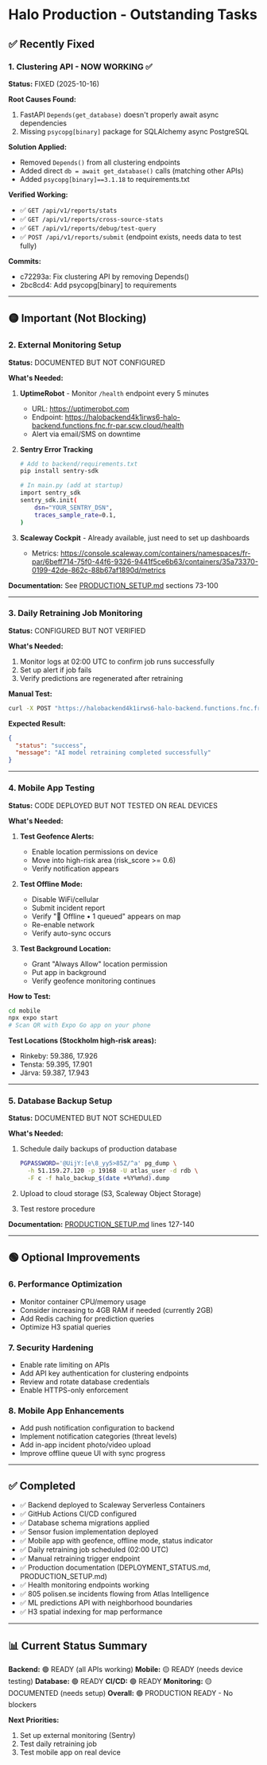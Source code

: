 # Halo Production - Outstanding Tasks

## ✅ Recently Fixed

### 1. Clustering API - NOW WORKING ✅
**Status:** FIXED (2025-10-16)

**Root Causes Found:**
1. FastAPI `Depends(get_database)` doesn't properly await async dependencies
2. Missing `psycopg[binary]` package for SQLAlchemy async PostgreSQL

**Solution Applied:**
- Removed `Depends()` from all clustering endpoints
- Added direct `db = await get_database()` calls (matching other APIs)
- Added `psycopg[binary]==3.1.18` to requirements.txt

**Verified Working:**
- ✅ `GET /api/v1/reports/stats`
- ✅ `GET /api/v1/reports/cross-source-stats`
- ✅ `GET /api/v1/reports/debug/test-query`
- ✅ `POST /api/v1/reports/submit` (endpoint exists, needs data to test fully)

**Commits:**
- c72293a: Fix clustering API by removing Depends()
- 2bc8cd4: Add psycopg[binary] to requirements

---

## 🟡 Important (Not Blocking)

### 2. External Monitoring Setup
**Status:** DOCUMENTED BUT NOT CONFIGURED

**What's Needed:**
1. **UptimeRobot** - Monitor `/health` endpoint every 5 minutes
   - URL: https://uptimerobot.com
   - Endpoint: https://halobackend4k1irws6-halo-backend.functions.fnc.fr-par.scw.cloud/health
   - Alert via email/SMS on downtime

2. **Sentry Error Tracking**
   ```bash
   # Add to backend/requirements.txt
   pip install sentry-sdk

   # In main.py (add at startup)
   import sentry_sdk
   sentry_sdk.init(
       dsn="YOUR_SENTRY_DSN",
       traces_sample_rate=0.1,
   )
   ```

3. **Scaleway Cockpit** - Already available, just need to set up dashboards
   - Metrics: https://console.scaleway.com/containers/namespaces/fr-par/6beff714-75f0-44f6-9326-9441f5ce6b63/containers/35a73370-0199-42de-862c-88b67af1890d/metrics

**Documentation:** See [PRODUCTION_SETUP.md](PRODUCTION_SETUP.md) sections 73-100

---

### 3. Daily Retraining Job Monitoring
**Status:** CONFIGURED BUT NOT VERIFIED

**What's Needed:**
1. Monitor logs at 02:00 UTC to confirm job runs successfully
2. Set up alert if job fails
3. Verify predictions are regenerated after retraining

**Manual Test:**
```bash
curl -X POST "https://halobackend4k1irws6-halo-backend.functions.fnc.fr-par.scw.cloud/api/v1/admin/retrain/trigger"
```

**Expected Result:**
```json
{
  "status": "success",
  "message": "AI model retraining completed successfully"
}
```

---

### 4. Mobile App Testing
**Status:** CODE DEPLOYED BUT NOT TESTED ON REAL DEVICES

**What's Needed:**
1. **Test Geofence Alerts:**
   - Enable location permissions on device
   - Move into high-risk area (risk_score >= 0.6)
   - Verify notification appears

2. **Test Offline Mode:**
   - Disable WiFi/cellular
   - Submit incident report
   - Verify "📴 Offline • 1 queued" appears on map
   - Re-enable network
   - Verify auto-sync occurs

3. **Test Background Location:**
   - Grant "Always Allow" location permission
   - Put app in background
   - Verify geofence monitoring continues

**How to Test:**
```bash
cd mobile
npx expo start
# Scan QR with Expo Go app on your phone
```

**Test Locations (Stockholm high-risk areas):**
- Rinkeby: 59.386, 17.926
- Tensta: 59.395, 17.901
- Järva: 59.387, 17.943

---

### 5. Database Backup Setup
**Status:** DOCUMENTED BUT NOT SCHEDULED

**What's Needed:**
1. Schedule daily backups of production database
   ```bash
   PGPASSWORD='@UijY:[e\8_yy5>85Z/^a' pg_dump \
     -h 51.159.27.120 -p 19168 -U atlas_user -d rdb \
     -F c -f halo_backup_$(date +%Y%m%d).dump
   ```

2. Upload to cloud storage (S3, Scaleway Object Storage)
3. Test restore procedure

**Documentation:** [PRODUCTION_SETUP.md](PRODUCTION_SETUP.md) lines 127-140

---

## 🟢 Optional Improvements

### 6. Performance Optimization
- Monitor container CPU/memory usage
- Consider increasing to 4GB RAM if needed (currently 2GB)
- Add Redis caching for prediction queries
- Optimize H3 spatial queries

### 7. Security Hardening
- Enable rate limiting on APIs
- Add API key authentication for clustering endpoints
- Review and rotate database credentials
- Enable HTTPS-only enforcement

### 8. Mobile App Enhancements
- Add push notification configuration to backend
- Implement notification categories (threat levels)
- Add in-app incident photo/video upload
- Improve offline queue UI with sync progress

---

## ✅ Completed

- ✅ Backend deployed to Scaleway Serverless Containers
- ✅ GitHub Actions CI/CD configured
- ✅ Database schema migrations applied
- ✅ Sensor fusion implementation deployed
- ✅ Mobile app with geofence, offline mode, status indicator
- ✅ Daily retraining job scheduled (02:00 UTC)
- ✅ Manual retraining trigger endpoint
- ✅ Production documentation (DEPLOYMENT_STATUS.md, PRODUCTION_SETUP.md)
- ✅ Health monitoring endpoints working
- ✅ 805 polisen.se incidents flowing from Atlas Intelligence
- ✅ ML predictions API with neighborhood boundaries
- ✅ H3 spatial indexing for map performance

---

## 📊 Current Status Summary

**Backend:** 🟢 READY (all APIs working)
**Mobile:** 🟡 READY (needs device testing)
**Database:** 🟢 READY
**CI/CD:** 🟢 READY
**Monitoring:** 🟡 DOCUMENTED (needs setup)
**Overall:** 🟢 PRODUCTION READY - No blockers

**Next Priorities:**
1. Set up external monitoring (Sentry)
2. Test daily retraining job
3. Test mobile app on real device
